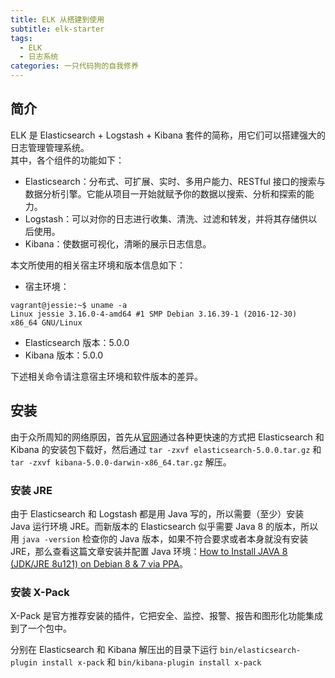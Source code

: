 ```yaml
---
title: ELK 从搭建到使用
subtitle: elk-starter
tags:
  - ELK
  - 日志系统
categories: 一只代码狗的自我修养
---
```

## 简介
ELK 是 Elasticsearch + Logstash + Kibana 套件的简称，用它们可以搭建强大的日志管理管理系统。    
其中，各个组件的功能如下：  
- Elasticsearch：分布式、可扩展、实时、多用户能力、RESTful 接口的搜索与数据分析引擎。它能从项目一开始就赋予你的数据以搜索、分析和探索的能力。
- Logstash：可以对你的日志进行收集、清洗、过滤和转发，并将其存储供以后使用。
- Kibana：使数据可视化，清晰的展示日志信息。

本文所使用的相关宿主环境和版本信息如下：
- 宿主环境：
```
vagrant@jessie:~$ uname -a
Linux jessie 3.16.0-4-amd64 #1 SMP Debian 3.16.39-1 (2016-12-30) x86_64 GNU/Linux
```
- Elasticsearch 版本：5.0.0
- Kibana 版本：5.0.0

下述相关命令请注意宿主环境和软件版本的差异。

## 安装
由于众所周知的网络原因，首先从[官网](https://www.elastic.co/start)通过各种更快速的方式把 Elasticsearch 和 Kibana 的安装包下载好，然后通过 `tar -zxvf elasticsearch-5.0.0.tar.gz` 和 `tar -zxvf kibana-5.0.0-darwin-x86_64.tar.gz` 解压。

### 安装 JRE
由于 Elasticsearch 和 Logstash 都是用 Java 写的，所以需要（至少）安装 Java 运行环境 JRE。而新版本的 Elasticsearch 似乎需要 Java 8 的版本，所以用 `java -version` 检查你的 Java 版本，如果不符合要求或者本身就没有安装 JRE，那么查看这篇文章安装并配置 Java 环境：[How to Install JAVA 8 (JDK/JRE 8u121) on Debian 8 & 7 via PPA](https://tecadmin.net/install-java-8-on-debian/)。

### 安装 X-Pack
X-Pack 是官方推荐安装的插件，它把安全、监控、报警、报告和图形化功能集成到了一个包中。

分别在 Elasticsearch 和 Kibana 解压出的目录下运行 `bin/elasticsearch-plugin install x-pack` 和 `bin/kibana-plugin install x-pack`


